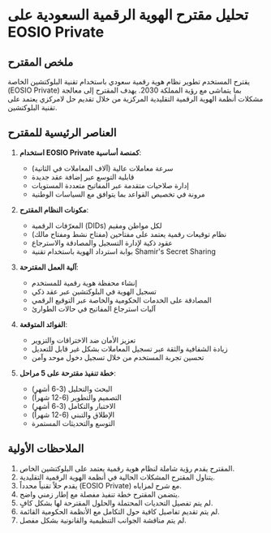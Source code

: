 # تحليل مقترح الهوية الرقمية السعودية على EOSIO Private

## ملخص المقترح

يقترح المستخدم تطوير نظام هوية رقمية سعودي باستخدام تقنية البلوكتشين الخاصة (EOSIO Private) بما يتماشى مع رؤية المملكة 2030. يهدف المقترح إلى معالجة مشكلات أنظمة الهوية الرقمية التقليدية المركزية من خلال تقديم حل لامركزي يعتمد على تقنية البلوكتشين.

## العناصر الرئيسية للمقترح

1. **استخدام EOSIO Private كمنصة أساسية**:
   - سرعة معاملات عالية (آلاف المعاملات في الثانية)
   - قابلية التوسع عبر إضافة عقد جديدة
   - إدارة صلاحيات متقدمة عبر المفاتيح متعددة المستويات
   - مرونة في تخصيص القواعد بما يتوافق مع السياسات الوطنية

2. **مكونات النظام المقترح**:
   - المعرّفات الرقمية (DIDs) لكل مواطن ومقيم
   - نظام توقيعات رقمية يعتمد على مفتاحين (مفتاح نشط ومفتاح مالك)
   - عقود ذكية لإدارة التسجيل والمصادقة والاسترجاع
   - بوابة استرداد الهوية باستخدام تقنية Shamir's Secret Sharing

3. **آلية العمل المقترحة**:
   - إنشاء محفظة هوية رقمية للمستخدم
   - تسجيل الهوية في البلوكتشين عبر عقد ذكي
   - المصادقة على الخدمات الحكومية والخاصة عبر التوقيع الرقمي
   - آليات استرجاع المفاتيح في حالات الطوارئ

4. **الفوائد المتوقعة**:
   - تعزيز الأمان ضد الاختراقات والتزوير
   - زيادة الشفافية والثقة عبر تسجيل المعاملات بشكل غير قابل للتعديل
   - تحسين تجربة المستخدم من خلال تسجيل دخول موحد وآمن

5. **خطة تنفيذ مقترحة على 5 مراحل**:
   - البحث والتحليل (3-6 أشهر)
   - التصميم والتطوير (6-12 شهراً)
   - الاختبار والتكامل (3-6 أشهر)
   - الإطلاق والتبني (6-12 شهراً)
   - التوسع والتحديثات المستمرة

## الملاحظات الأولية

1. المقترح يقدم رؤية شاملة لنظام هوية رقمية يعتمد على البلوكتشين الخاص.
2. يتناول المقترح المشكلات الحالية في أنظمة الهوية الرقمية التقليدية.
3. يقدم حلاً تقنياً محدداً (EOSIO Private) مع شرح لمزاياه.
4. يتضمن المقترح خطة تنفيذ مفصلة مع إطار زمني واضح.
5. لم يتم تفصيل التحديات المحتملة والحلول المقترحة لها بشكل كافٍ.
6. لم يتم تقديم تفاصيل كافية حول التكامل مع الأنظمة الحكومية القائمة.
7. لم يتم مناقشة الجوانب التنظيمية والقانونية بشكل مفصل.
